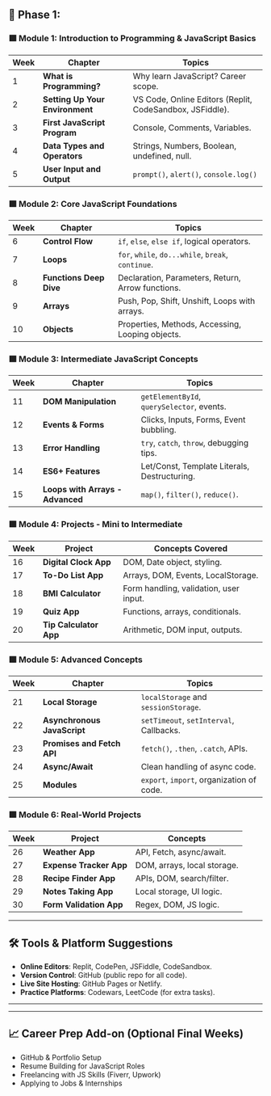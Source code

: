 

## 📘 Phase 1: 

### 🟩 Module 1: Introduction to Programming & JavaScript Basics

| Week | Chapter                         | Topics                                                   |
| ---- | ------------------------------- | -------------------------------------------------------- |
| 1    | **What is Programming?**        | Why learn JavaScript? Career scope.                      |
| 2    | **Setting Up Your Environment** | VS Code, Online Editors (Replit, CodeSandbox, JSFiddle). |
| 3    | **First JavaScript Program**    | Console, Comments, Variables.                            |
| 4    | **Data Types and Operators**    | Strings, Numbers, Boolean, undefined, null.              |
| 5    | **User Input and Output**       | `prompt()`, `alert()`, `console.log()`                   |

### 🟩 Module 2: Core JavaScript Foundations

| Week | Chapter                 | Topics                                             |
| ---- | ----------------------- | -------------------------------------------------- |
| 6    | **Control Flow**        | `if`, `else`, `else if`, logical operators.        |
| 7    | **Loops**               | `for`, `while`, `do...while`, `break`, `continue`. |
| 8    | **Functions Deep Dive** | Declaration, Parameters, Return, Arrow functions.  |
| 9    | **Arrays**              | Push, Pop, Shift, Unshift, Loops with arrays.      |
| 10   | **Objects**             | Properties, Methods, Accessing, Looping objects.   |

### 🟩 Module 3: Intermediate JavaScript Concepts

| Week | Chapter                          | Topics                                       |
| ---- | -------------------------------- | -------------------------------------------- |
| 11   | **DOM Manipulation**             | `getElementById`, `querySelector`, events.   |
| 12   | **Events & Forms**               | Clicks, Inputs, Forms, Event bubbling.       |
| 13   | **Error Handling**               | `try`, `catch`, `throw`, debugging tips.     |
| 14   | **ES6+ Features**                | Let/Const, Template Literals, Destructuring. |
| 15   | **Loops with Arrays - Advanced** | `map()`, `filter()`, `reduce()`.             |

### 🟩 Module 4: Projects - Mini to Intermediate

| Week | Project                | Concepts Covered                       |
| ---- | ---------------------- | -------------------------------------- |
| 16   | **Digital Clock App**  | DOM, Date object, styling.             |
| 17   | **To-Do List App**     | Arrays, DOM, Events, LocalStorage.     |
| 18   | **BMI Calculator**     | Form handling, validation, user input. |
| 19   | **Quiz App**           | Functions, arrays, conditionals.       |
| 20   | **Tip Calculator App** | Arithmetic, DOM input, outputs.        |

### 🟩 Module 5: Advanced Concepts

| Week | Chapter                     | Topics                                    |
| ---- | --------------------------- | ----------------------------------------- |
| 21   | **Local Storage**           | `localStorage` and `sessionStorage`.      |
| 22   | **Asynchronous JavaScript** | `setTimeout`, `setInterval`, Callbacks.   |
| 23   | **Promises and Fetch API**  | `fetch()`, `.then`, `.catch`, APIs.       |
| 24   | **Async/Await**             | Clean handling of async code.             |
| 25   | **Modules**                 | `export`, `import`, organization of code. |

### 🟩 Module 6: Real-World Projects

| Week | Project                 | Concepts                    |
| ---- | ----------------------- | --------------------------- |
| 26   | **Weather App**         | API, Fetch, async/await.    |
| 27   | **Expense Tracker App** | DOM, arrays, local storage. |
| 28   | **Recipe Finder App**   | APIs, DOM, search/filter.   |
| 29   | **Notes Taking App**    | Local storage, UI logic.    |
| 30   | **Form Validation App** | Regex, DOM, JS logic.       |

---

## 🛠️ Tools & Platform Suggestions

* **Online Editors**: Replit, CodePen, JSFiddle, CodeSandbox.
* **Version Control**: GitHub (public repo for all code).
* **Live Site Hosting**: GitHub Pages or Netlify.
* **Practice Platforms**: Codewars, LeetCode (for extra tasks).

---


---

## 📈 Career Prep Add-on (Optional Final Weeks)

* GitHub & Portfolio Setup
* Resume Building for JavaScript Roles
* Freelancing with JS Skills (Fiverr, Upwork)
* Applying to Jobs & Internships

